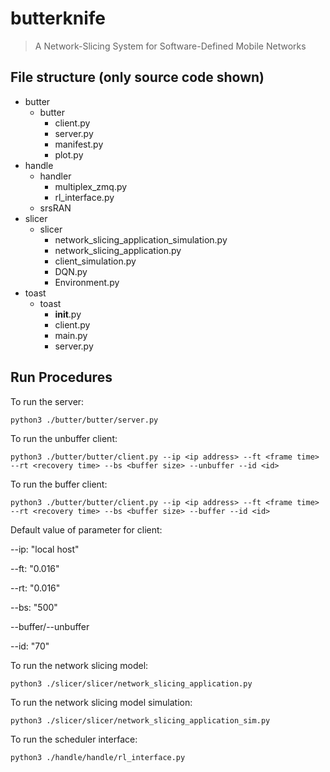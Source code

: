 # butterknife 
> A Network-Slicing System for Software-Defined Mobile Networks


## File structure (only source code shown)
- butter
    - butter
        - client.py
        - server.py
        - manifest.py
        - plot.py
- handle
    - handler
        - multiplex_zmq.py
        - rl_interface.py
    - srsRAN
- slicer
    - slicer
        - network_slicing_application_simulation.py
        - network_slicing_application.py
        - client_simulation.py
        - DQN.py
        - Environment.py
- toast
    - toast
        - __init__.py
        - client.py
        - main.py
        - server.py

## Run Procedures
To run the server:

```
python3 ./butter/butter/server.py
```
To run the unbuffer client:
```
python3 ./butter/butter/client.py --ip <ip address> --ft <frame time> --rt <recovery time> --bs <buffer size> --unbuffer --id <id>
```
To run the buffer client:
```
python3 ./butter/butter/client.py --ip <ip address> --ft <frame time> --rt <recovery time> --bs <buffer size> --buffer --id <id>
```

Default value of parameter for client:

--ip: "local host"

--ft: "0.016"

--rt: "0.016"

--bs: "500"

--buffer/--unbuffer

--id: "70"

To run the network slicing model:
```
python3 ./slicer/slicer/network_slicing_application.py
```

To run the network slicing model simulation:
```
python3 ./slicer/slicer/network_slicing_application_sim.py
```

To run the scheduler interface:
```
python3 ./handle/handle/rl_interface.py
```
